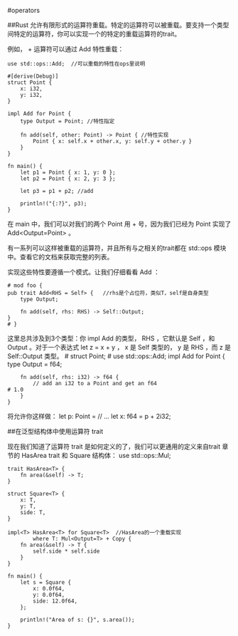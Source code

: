 #operators

##Rust 允许有限形式的运算符重载。特定的运算符可以被重载。要支持一个类型间特定的运算符，你可以实现一个的特定的重载运算符的trait。

例如， + 运算符可以通过 Add 特性重载：

    use std::ops::Add;  //可以重载的特性在ops里说明

    #[derive(Debug)]
    struct Point {
        x: i32,
        y: i32,
    }

    impl Add for Point {
        type Output = Point; //特性指定

        fn add(self, other: Point) -> Point { //特性实现
            Point { x: self.x + other.x, y: self.y + other.y }
        }
    }

    fn main() {
        let p1 = Point { x: 1, y: 0 };
        let p2 = Point { x: 2, y: 3 };

        let p3 = p1 + p2; //add

        println!("{:?}", p3);
    }


在 main 中，我们可以对我们的两个 Point 用 + 号，因为我们已经为 Point 实现了 Add<Output=Point> 。

有一系列可以这样被重载的运算符，并且所有与之相关的trait都在 std::ops 模块中。查看它的文档来获取完整的列表。

实现这些特性要遵循一个模式。让我们仔细看看 Add ：

    # mod foo {
    pub trait Add<RHS = Self> {   //rhs是个占位符，类似T，self是自身类型
        type Output;

        fn add(self, rhs: RHS) -> Self::Output;
    }
    # } 


这里总共涉及到3个类型：你 impl Add 的类型， RHS ，它默认是 Self ，和 Output 。对于一个表达式 let z = x + y ， x 是 Self 类型的， y 是 RHS ，而 z 是 Self::Output 类型。
    # struct Point;
    # use std::ops::Add;
    impl Add<i32> for Point {
        type Output = f64;

        fn add(self, rhs: i32) -> f64 {
            // add an i32 to a Point and get an f64
    # 1.0
        }
    }


将允许你这样做：
    let p: Point = // ...
    let x: f64 = p + 2i32;



##在泛型结构体中使用运算符 trait

现在我们知道了运算符 trait 是如何定义的了，我们可以更通用的定义来自trait 章节的 HasArea  trait 和 Square 结构体：
    use std::ops::Mul;

    trait HasArea<T> {
        fn area(&self) -> T;
    }

    struct Square<T> {
        x: T,
        y: T,
        side: T,
    }

    impl<T> HasArea<T> for Square<T>  //HasArea的一个重载实现
            where T: Mul<Output=T> + Copy {
        fn area(&self) -> T {
            self.side * self.side
        }
    }

    fn main() {
        let s = Square {
            x: 0.0f64,
            y: 0.0f64,
            side: 12.0f64,
        };

        println!("Area of s: {}", s.area());
    }

